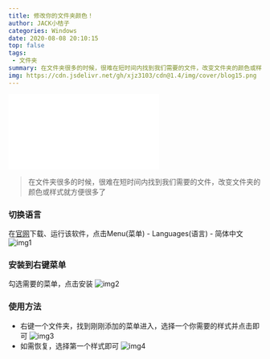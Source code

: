 ```yaml
---
title: 修改你的文件夹颜色！
author: JACK小桔子
categories: Windows
date: 2020-08-08 20:10:15
top: false
tags: 
 - 文件夹
summary: 在文件夹很多的时候，很难在短时间内找到我们需要的文件，改变文件夹的颜色或样式就方便很多了
img: https://cdn.jsdelivr.net/gh/xjz3103/cdn@1.4/img/cover/blog15.png
---
```

<iframe src="//player.bilibili.com/player.html?aid=456721453&bvid=BV1m5411874Q&cid=222029655&page=1" scrolling="no" border="0" frameborder="no" framespacing="0" allowfullscreen="true"> </iframe>

> 在文件夹很多的时候，很难在短时间内找到我们需要的文件，改变文件夹的颜色或样式就方便很多了

### 切换语言
在[官网](https://www.snapfiles.com/get/folderpainter.html)下载、运行该软件，点击Menu(菜单) - Languages(语言) - 简体中文
![img1](https://cdn.jsdelivr.net/gh/xjz3103/cdn@1.5/img/blog/blog15/img1.png "© JACK小桔子")

### 安装到右键菜单
勾选需要的菜单，点击安装
![img2](https://cdn.jsdelivr.net/gh/xjz3103/cdn@1.5/img/blog/blog15/img2.png "© JACK小桔子")

### 使用方法
* 右键一个文件夹，找到刚刚添加的菜单进入，选择一个你需要的样式并点击即可
![img3](https://cdn.jsdelivr.net/gh/xjz3103/cdn@1.5/img/blog/blog15/img3.png "© JACK小桔子")
* 如需恢复，选择第一个样式即可
![img4](https://cdn.jsdelivr.net/gh/xjz3103/cdn@1.5/img/blog/blog15/img4.png "© JACK小桔子")